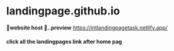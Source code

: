 # landingpage.github.io
**🔗website host 🔗..preview**
https://intlandingpagetask.netlify.app/
<h4>click all the landingpages link after home pag</h4>

